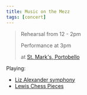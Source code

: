 ```yaml
---
title: Music on the Mezz
tags: [concert]
---
```


> Rehearsal from 12 - 2pm
> 
> Performance at 3pm
> 
> at [St. Mark's, Portobello](https://maps.app.goo.gl/D6TJu5Rf7VbEtKbY7)

Playing:

- [Liz Alexander symphony](/docs/2024%20Season/Alexander_Symphony_No_1)
- [Lewis Chess Pieces](/docs/2024%20Season/Lewis_Chess_Pieces)
